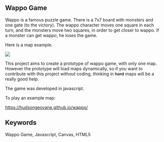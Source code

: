 ## Wappo Game

Wappo is a famous puzzle game. There is a 7x7 board with monsters and one gate (to the victory).
The wappo character moves one square in each turn, and the monsters move two squares, in order to get closer to wappo. If a monster can get wappo, he loses the game.

Here is a map example.

<img src="/img/game.png">

This project aims to create a prototype of wappo game, with only one map. However the prototype will load maps dynamically, so if you want to contribute with this project without coding, thinking in <strike>hard</strike> maps will be a really good help.

The game was developed in javascript.

To play an example map:

https://hudsongeovane.github.io/wappo/

## Keywords

Wappo Game, Javascript, Canvas, HTML5

